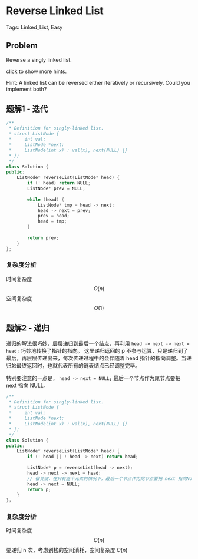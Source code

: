 # Reverse Linked List

Tags: Linked_List, Easy

## Problem

Reverse a singly linked list.

click to show more hints.

Hint:
A linked list can be reversed either iteratively or recursively. Could you implement both?

## 题解1 - 迭代

```cpp
/**
 * Definition for singly-linked list.
 * struct ListNode {
 *     int val;
 *     ListNode *next;
 *     ListNode(int x) : val(x), next(NULL) {}
 * };
 */
class Solution {
public:
    ListNode* reverseList(ListNode* head) {
        if (! head) return NULL;
        ListNode* prev = NULL;
        
        while (head) {
            ListNode* tmp = head -> next;
            head -> next = prev;
            prev = head;
            head = tmp;
        }
        
        return prev;
    }
};
```

### 复杂度分析

时间复杂度 $$O(n)$$
空间复杂度 $$O(1)$$

## 题解2 - 递归

递归的解法很巧妙，层层递归到最后一个结点，再利用 `head -> next -> next = head;` 巧妙地转换了指针的指向。
这里递归返回的 p 不参与运算，只是递归到了最后，再层层传递出来，每次传递过程中的会伴随着 head 指针的指向调整。当递归站最终返回时，也就代表所有的链表结点已经调整完毕。

特别要注意的一点是， `head -> next = NULL;` 最后一个节点作为尾节点要把 next 指向 NULL。

```cpp
/**
 * Definition for singly-linked list.
 * struct ListNode {
 *     int val;
 *     ListNode *next;
 *     ListNode(int x) : val(x), next(NULL) {}
 * };
 */
class Solution {
public:
    ListNode* reverseList(ListNode* head) {
        if (! head || ! head -> next) return head;
        
        ListNode* p = reverseList(head -> next);
        head -> next -> next = head;
        // 很关键，在只有连个元素的情况下，最后一个节点作为尾节点要把 next 指向NULL
        head -> next = NULL;
        return p;
    }
};
```

### 复杂度分析

时间复杂度 $$O(n)$$
要递归 n 次，考虑到栈的空间消耗，空间复杂度 $O(n)$